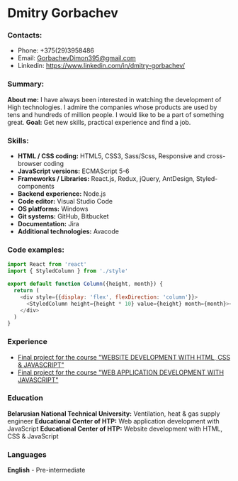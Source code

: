 # Dmitry Gorbachev

### Contacts:
* Phone: +375(29)3958486
* Email: GorbachevDimon395@gmail.com
* Linkedin: https://www.linkedin.com/in/dmitry-gorbachev/

### Summary:
**About me:** I have always been interested in watching the development of High technologies. I admire the companies whose products are used by tens and hundreds of million people. I would like to be a part of something great.
**Goal:** Get new skills, practical experience and find a job.

### Skills:
* **HTML / CSS coding:** HTML5, CSS3, Sass/Scss, Responsive and cross-browser coding
* **JavaScript versions:** ECMAScript 5-6
* **Frameworks / Libraries:** React.js, Redux, jQuery, AntDesign, Styled-components
* **Backend experience:** Node.js 
* **Code editor:** Visual Studio Code
* **OS platforms:** Windows
* **Git systems:** GitHub, Bitbucket
* **Documentation:** Jira
* **Additional technologies:** Avacode

### Code examples:
```js
import React from 'react'
import { StyledColumn } from './style'

export default function Column({height, month}) {
  return (
    <div style={{display: 'flex', flexDirection: 'column'}}>
      <StyledColumn height={height * 10} value={height} month={month}></StyledColumn>
    </div>
  )
}
```

### Experience
* [Final project for the course "WEBSITE DEVELOPMENT WITH HTML, CSS & JAVASCRIPT"](https://github.com/GorbachevDimonBY/Barbershop-graduation-project)
* [Final project for the course "WEB APPLICATION DEVELOPMENT WITH JAVASCRIPT"](https://github.com/GorbachevDimonBY/Alcohol-Calculator-graduation-project)

### Education 
**Belarusian National Technical University:** Ventilation, heat & gas supply engineer
**Educational Center of HTP:** Web application development with JavaScript
**Educational Center of HTP:** Website development with HTML, CSS & JavaScript

### Languages
**English** - Pre-intermediate